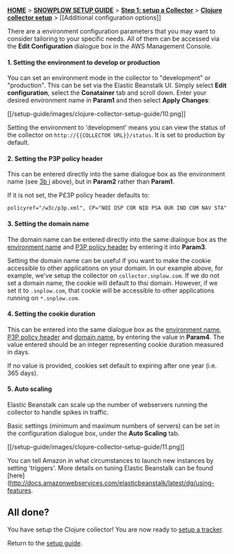 [**HOME**](Home) > [**SNOWPLOW SETUP GUIDE**](Setting-up-Snowplow) > [**Step 1: setup a Collector**](Setting-up-a-Collector) > [**Clojure collector setup**](setting-up-the-clojure-collector) > [[Additional configuration options]]

There are a environment configuration parameters that you may want to consider tailoring to your specific needs. All of them can be accessed via the **Edit Configuration** dialogue box in the AWS Management Console.

<a name="3bi" ></a>

#### 1. Setting the environment to develop or production

You can set an environment mode in the collector to "development" or "production". This can be set via the Elastic Beanstalk UI. Simply select **Edit configuration**, select the **Conatainer** tab and scroll down. Enter your desired environment name in **Param1** and then select **Apply Changes**:

[[/setup-guide/images/clojure-collector-setup-guide/10.png]]

Setting the environment to 'development' means you can view the status of the collector on `http://{{COLLECTOR URL}}/status`. It is set to production by default.

<a name="3bii" ></a>

#### 2. Setting the P3P policy header

This can be entered directly into the same dialogue box as the environment name (see [3b i](#3bi) above), but in **Param2** rather than **Param1**.

If it is not set, the P£3P policy header defaults to:

	policyref="/w3c/p3p.xml", CP="NOI DSP COR NID PSA OUR IND COM NAV STA"

<a name="3biii" ></a>

#### 3. Setting the domain name

The domain name can be entered directly into the same dialogue box as the [environment name](#3bi) and [P3P policy header](#3bii) by entering it into **Param3**.

Setting the domain name can be useful if you want to make the cookie accessible to other applications on your domain. In our example above, for example, we've setup the collector on `collector.snplow.com`. If we do not set a domain name, the cookie will default to thsi domain. However, if we set it to `.snplow.com`, that cookie will be accessible to other applications running on `*.snplow.com`.

<a name="3biv" ></a>

#### 4. Setting the cookie duration

This can be entered into the same dialogue box as the [environment name](#3bi), [P3P policy header](#3bii) and [domain name](#3biii), by entering the value in **Param4**. The value entered should be an integer representing cookie duration measured in days.

If no value is provided, cookies set default to expiring after one year (i.e. 365 days).

#### 5. Auto scaling

Elastic Beanstalk can scale up the number of webservers running the collector to handle spikes in traffic.

Basic settings (minimum and maximum numbers of servers) can be set in the configuration dialogue box, under the **Auto Scaling** tab. 

[[/setup-guide/images/clojure-collector-setup-guide/11.png]]

You can tell Amazon in what circumstances to launch new instances by setting 'triggers'. More details on tuning Elastic Beanstalk can be found [here](http://docs.amazonwebservices.com/elasticbeanstalk/latest/dg/using-features.

## All done?

You have setup the Clojure collector! You are now ready to [setup a tracker][tracker-setup].

Return to the [setup guide][setup-guide].

[setup-guide]: Setting-up-Snowplow
[tracker-setup]: Setting-up-Snowplow#wiki-step2
